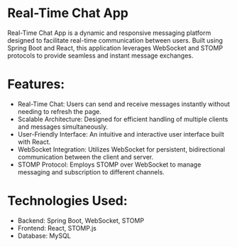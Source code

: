 # Real-Time Chat App
Real-Time Chat App is a dynamic and responsive messaging platform designed to facilitate real-time communication between users. Built using Spring Boot and React, this application leverages WebSocket and STOMP protocols to provide seamless and instant message exchanges.

# Features:
* Real-Time Chat: Users can send and receive messages instantly without needing to refresh the page.
* Scalable Architecture: Designed for efficient handling of multiple clients and messages simultaneously.
* User-Friendly Interface: An intuitive and interactive user interface built with React.
* WebSocket Integration: Utilizes WebSocket for persistent, bidirectional communication between the client and server.
* STOMP Protocol: Employs STOMP over WebSocket to manage messaging and subscription to different channels.
# Technologies Used:
- Backend: Spring Boot, WebSocket, STOMP
- Frontend: React, STOMP.js
- Database: MySQL
